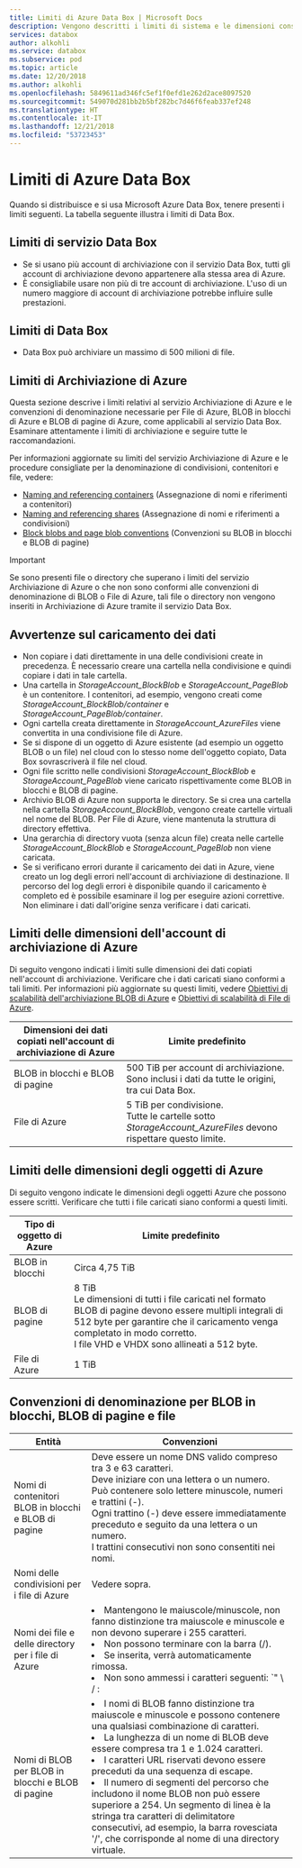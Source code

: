 ```yaml
---
title: Limiti di Azure Data Box | Microsoft Docs
description: Vengono descritti i limiti di sistema e le dimensioni consigliate per componenti e connessioni di Microsoft Azure Data Box.
services: databox
author: alkohli
ms.service: databox
ms.subservice: pod
ms.topic: article
ms.date: 12/20/2018
ms.author: alkohli
ms.openlocfilehash: 5849611ad346fc5ef1f0efd1e262d2ace8097520
ms.sourcegitcommit: 549070d281bb2b5bf282bc7d46f6feab337ef248
ms.translationtype: HT
ms.contentlocale: it-IT
ms.lasthandoff: 12/21/2018
ms.locfileid: "53723453"
---
```

# <a name="azure-data-box-limits"></a>Limiti di Azure Data Box

Quando si distribuisce e si usa Microsoft Azure Data Box, tenere presenti i limiti seguenti. La tabella seguente illustra i limiti di Data Box.


## <a name="data-box-service-limits"></a>Limiti di servizio Data Box

 - Se si usano più account di archiviazione con il servizio Data Box, tutti gli account di archiviazione devono appartenere alla stessa area di Azure.
 - È consigliabile usare non più di tre account di archiviazione. L'uso di un numero maggiore di account di archiviazione potrebbe influire sulle prestazioni.

## <a name="data-box-limits"></a>Limiti di Data Box

- Data Box può archiviare un massimo di 500 milioni di file.

## <a name="azure-storage-limits"></a>Limiti di Archiviazione di Azure

Questa sezione descrive i limiti relativi al servizio Archiviazione di Azure e le convenzioni di denominazione necessarie per File di Azure, BLOB in blocchi di Azure e BLOB di pagine di Azure, come applicabili al servizio Data Box. Esaminare attentamente i limiti di archiviazione e seguire tutte le raccomandazioni.

Per informazioni aggiornate su limiti del servizio Archiviazione di Azure e le procedure consigliate per la denominazione di condivisioni, contenitori e file, vedere:

- [Naming and referencing containers](https://docs.microsoft.com/rest/api/storageservices/naming-and-referencing-containers--blobs--and-metadata) (Assegnazione di nomi e riferimenti a contenitori)
- [Naming and referencing shares](https://docs.microsoft.com/rest/api/storageservices/naming-and-referencing-shares--directories--files--and-metadata) (Assegnazione di nomi e riferimenti a condivisioni)
- [Block blobs and page blob conventions](https://docs.microsoft.com/rest/api/storageservices/understanding-block-blobs--append-blobs--and-page-blobs) (Convenzioni su BLOB in blocchi e BLOB di pagine)

> [!IMPORTANT]
> Se sono presenti file o directory che superano i limiti del servizio Archiviazione di Azure o che non sono conformi alle convenzioni di denominazione di BLOB o File di Azure, tali file o directory non vengono inseriti in Archiviazione di Azure tramite il servizio Data Box.

## <a name="data-upload-caveats"></a>Avvertenze sul caricamento dei dati

- Non copiare i dati direttamente in una delle condivisioni create in precedenza. È necessario creare una cartella nella condivisione e quindi copiare i dati in tale cartella.
- Una cartella in *StorageAccount_BlockBlob* e *StorageAccount_PageBlob* è un contenitore. I contenitori, ad esempio, vengono creati come *StorageAccount_BlockBlob/container* e *StorageAccount_PageBlob/container*.
- Ogni cartella creata direttamente in *StorageAccount_AzureFiles* viene convertita in una condivisione file di Azure.
- Se si dispone di un oggetto di Azure esistente (ad esempio un oggetto BLOB o un file) nel cloud con lo stesso nome dell'oggetto copiato, Data Box sovrascriverà il file nel cloud.
- Ogni file scritto nelle condivisioni *StorageAccount_BlockBlob* e *StorageAccount_PageBlob* viene caricato rispettivamente come BLOB in blocchi e BLOB di pagine.
- Archivio BLOB di Azure non supporta le directory. Se si crea una cartella nella cartella *StorageAccount_BlockBlob*, vengono create cartelle virtuali nel nome del BLOB. Per File di Azure, viene mantenuta la struttura di directory effettiva.
- Una gerarchia di directory vuota (senza alcun file) creata nelle cartelle *StorageAccount_BlockBlob* e *StorageAccount_PageBlob* non viene caricata.
- Se si verificano errori durante il caricamento dei dati in Azure, viene creato un log degli errori nell'account di archiviazione di destinazione. Il percorso del log degli errori è disponibile quando il caricamento è completo ed è possibile esaminare il log per eseguire azioni correttive. Non eliminare i dati dall'origine senza verificare i dati caricati.

## <a name="azure-storage-account-size-limits"></a>Limiti delle dimensioni dell'account di archiviazione di Azure

Di seguito vengono indicati i limiti sulle dimensioni dei dati copiati nell'account di archiviazione. Verificare che i dati caricati siano conformi a tali limiti. Per informazioni più aggiornate su questi limiti, vedere [Obiettivi di scalabilità dell'archiviazione BLOB di Azure](https://docs.microsoft.com/azure/storage/common/storage-scalability-targets#azure-blob-storage-scale-targets) e [Obiettivi di scalabilità di File di Azure](https://docs.microsoft.com/azure/storage/common/storage-scalability-targets#azure-files-scale-targets).

| Dimensioni dei dati copiati nell'account di archiviazione di Azure                      | Limite predefinito          |
|---------------------------------------------------------------------|------------------------|
| BLOB in blocchi e BLOB di pagine                                            | 500 TiB per account di archiviazione. <br> Sono inclusi i dati da tutte le origini, tra cui Data Box.|
| File di Azure                                                          | 5 TiB per condivisione.<br> Tutte le cartelle sotto *StorageAccount_AzureFiles* devono rispettare questo limite.       |

## <a name="azure-object-size-limits"></a>Limiti delle dimensioni degli oggetti di Azure

Di seguito vengono indicate le dimensioni degli oggetti Azure che possono essere scritti. Verificare che tutti i file caricati siano conformi a questi limiti.

| Tipo di oggetto di Azure | Limite predefinito                                             |
|-------------------|-----------------------------------------------------------|
| BLOB in blocchi        | Circa 4,75 TiB                                                 |
| BLOB di pagine         | 8 TiB <br> Le dimensioni di tutti i file caricati nel formato BLOB di pagine devono essere multipli integrali di 512 byte per garantire che il caricamento venga completato in modo corretto. <br> I file VHD e VHDX sono allineati a 512 byte. |
| File di Azure        | 1 TiB                                                      |

## <a name="azure-block-blob-page-blob-and-file-naming-conventions"></a>Convenzioni di denominazione per BLOB in blocchi, BLOB di pagine e file

| Entità                                       | Convenzioni                                                                                                                                                                                                                                                                                                               |
|----------------------------------------------|---------------------------------------------------------------------------------------------------------------------------------------------------------------------------------------------------------------------------------------------------------------------------------------------------------------------------|
| Nomi di contenitori BLOB in blocchi e BLOB di pagine | Deve essere un nome DNS valido compreso tra 3 e 63 caratteri. <br>  Deve iniziare con una lettera o un numero. <br> Può contenere solo lettere minuscole, numeri e trattini (-). <br> Ogni trattino (-) deve essere immediatamente preceduto e seguito da una lettera o un numero. <br> I trattini consecutivi non sono consentiti nei nomi. |
| Nomi delle condivisioni per i file di Azure                  | Vedere sopra.                                                                                                                                                                                                                                                                                                             |
| Nomi dei file e delle directory per i file di Azure     |<li> Mantengono le maiuscole/minuscole, non fanno distinzione tra maiuscole e minuscole e non devono superare i 255 caratteri. </li><li> Non possono terminare con la barra (/). </li><li>Se inserita, verrà automaticamente rimossa. </li><li> Non sono ammessi i caratteri seguenti: `" \ / : | < > * ?`</li><li> I caratteri URL riservati devono essere preceduti da una sequenza di escape. </li><li> Non sono ammessi i caratteri di percorsi URL non validi. I punti di codice come \uE000 non sono caratteri Unicode validi. Alcuni caratteri ASCII o Unicode, ad esempio i caratteri di controllo (da 0x00 a 0x1F, \u0081 e così via), non sono ammessi. Per le regole che controllano le stringhe Unicode in HTTP/1.1, vedere RFC 2616, sezione 2.2: Basic Rules e RFC 3987. </li><li> I nomi file seguenti non sono consentiti: LPT1, LPT2, LPT3, LPT4, LPT5, LPT6, LPT7, LPT8, LPT9, COM1, COM2, COM3, COM4, COM5, COM6, COM7, COM8, COM9, PRN, AUX, NUL, CON, CLOCK$, punto (.) e due punti (..).</li>|
| Nomi di BLOB per BLOB in blocchi e BLOB di pagine      | </li><li>I nomi di BLOB fanno distinzione tra maiuscole e minuscole e possono contenere una qualsiasi combinazione di caratteri. </li><li>La lunghezza di un nome di BLOB deve essere compresa tra 1 e 1.024 caratteri. </li><li>I caratteri URL riservati devono essere preceduti da una sequenza di escape. </li><li>Il numero di segmenti del percorso che includono il nome BLOB non può essere superiore a 254. Un segmento di linea è la stringa tra caratteri di delimitatore consecutivi, ad esempio, la barra rovesciata '/', che corrisponde al nome di una directory virtuale.</li> |
